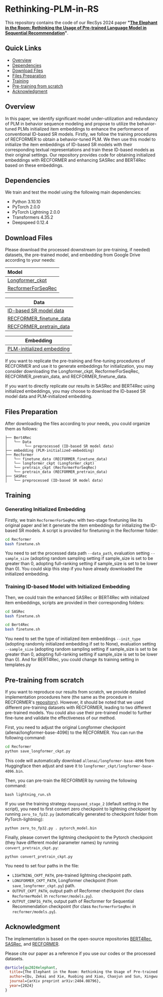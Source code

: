 # Rethinking-PLM-in-RS

This repository contains the code of our RecSys 2024 paper **"[The Elephant in the Room: Rethinking the Usage of Pre-trained Language Model in Sequential Recommendation](https://arxiv.org/abs/2404.08796)"**.

## Quick Links

- [Overview](#overview)
- [Dependencies](#dependencies)
- [Download Files](#Download-Files)
- [Files Preparation](#Files-Preparation)
- [Training](#Training)
- [Pre-training from scratch](#pre-training-from-scratch)
- [Acknowledgment](#Acknowledgment)

## Overview

In this paper, we identify significant model under-utilization and redundancy of PLM in behavior sequence modeling and propose to utilize the behavior-tuned PLMs initialized item embeddings to enhance the performance of conventional ID-based SR models. Firstly, we follow the training procedures of RECFORMER to obtain a behavior-tuned PLM. We then use this model to initialize the item embeddings of ID-based SR models with their corresponding textual representations and train these ID-based models as their original settings. Our repository provides code for obtaining initialized embeddings with RECFORMER and enhancing SASRec and BERT4Rec based on these embeddings.

## Dependencies

We train and test the model using the following main dependencies:

- Python 3.10.10
- PyTorch 2.0.0
- PyTorch Lightning 2.0.0 
- Transformers 4.35.2
- Deepspeed  0.12.4  

## Download Files

Please download the processed downstream (or pre-training, if needed) datasets, the pre-trained model, and embedding from Google Drive according to your needs:

| Model                  |
| :--------------------- |
| [Longformer_ckpt](https://drive.google.com/file/d/1NcCXRYQkSkVfDGaaIK3x_vQ6cAxjZQP0/view?usp=drive_link)    |
| [RecformerForSeqRec](https://drive.google.com/file/d/1zKABB_0_QNs3eaHQ6BPqwg_fWa6S_YXg/view?usp=drive_link) |

| Data                        |
| --------------------------- |
| [ID-based SR model data](https://drive.google.com/file/d/1NRoANHJsyKFthcIjkLH317WN-M7_WR6F/view?usp=drive_link)  |
| [RECFORMER_finetune_data](https://drive.google.com/file/d/1jWCrgBGeWXN7MFKNfR1WZWOxkU31Eq4H/view?usp=drive_link) |
| [RECFORMER_pretrain_data](https://drive.google.com/file/d/1sX04nmryDtHaNCv_Qob2pPGObttELyyV/view?usp=drive_link) |

| Embedding                     |
| ----------------------------- |
| [PLM-initialized embedding](https://drive.google.com/file/d/1NLTzfd148lX04_or2uLiC5VF57LEuh7V/view?usp=drive_link) |

If you want to replicate the pre-training and fine-tuning procedures of RECFORMER and use it to generate embeddings for initialization, you may consider downloading the Longformer_ckpt, RecformerForSeqRec, RECFORMER_pretrain_data, and RECFORMER_finetune_data.

If you want to directly replicate our results in SASRec and BERT4Rec using initialized embeddings, you may choose to download the ID-based SR model data and PLM-initialized embedding.

## Files Preparation

After downloading the files according to your needs, you could organize them as follows:

```
├── Bert4Rec
│   └── Data 
│        └── preprocessed (ID-based SR model data)
├── embedding (PLM-initialized-embedding)
├── Recformer
│   └── finetune_data (RECFORMER_finetune_data)
│   └── longformer_ckpt (Longformer_ckpt)
│   └── pretrain_ckpt (RecformerForSeqRec)
│   └── pretrain_data (RECFORMER_pretrain_data)
├── SASRec
│   └── preprocessed (ID-based SR model data)
```

## Training

### Generating Initialized Embedding

Firstly, we train  `RecformerForSeqRec` with two-stage finetuning like its original paper and let it generate the item embeddings for initializing the ID-based SR models. A script is provided for finetuning in the Recformer folder:

```bash
cd Recformer
bash finetune.sh
```

You need to set the processed data path `--data_path`, evaluation setting `--sample_size` (adopting random sampling setting if sample_size is set to be greater than 0, adopting full-ranking setting if sample_size is set to be lower than 0). You could skip this step if you have already downloaded the initialized embedding.

### Training ID-based Model with Initialized Embedding

Then, we could train the enhanced SASRec or BERT4Rec with initialized item embeddings, scripts are provided in their corresponding folders:

```bash
cd SASRec
bash finetune.sh
```

```bash
cd Bert4Rec
bash finetune.sh
```

You need to set the type of initialized item embeddings `--init_type` (adopting randomly initialized embedding if set to None), evaluation setting `--sample_size` (adopting random sampling setting if sample_size is set to be greater than 0, adopting full-ranking setting if sample_size is set to be lower than 0). And for BERT4Rec, you could change its training setting in templates.py

## Pre-training from scratch

If you want to reproduce our results from scratch, we provide detailed implementation procedures here (the same as the procedure in RECFORMER's [repository](https://github.com/AaronHeee/RecFormer)). However, it should be noted that we used different pre-training datasets with RECFORMER, leading to two different pre-trained models. You could also use their pre-trained model to further fine-tune and validate the effectiveness of our method.

First, you need to adjust the original Longformer checkpoint (allenai/longformer-base-4096) to the RECFORMER. You can run the following command:

```bash
cd Recformer
python save_longformer_ckpt.py
```

This code will automatically download `allenai/longformer-base-4096` from Huggingface then adjust and save it to `longformer_ckpt/longformer-base-4096.bin`. 

Then, you can pre-train the RECFORMER by running the following command:

```
bash lightning_run.sh
```

If you use the training strategy `deepspeed_stage_2` (default setting in the script), you need to first convert zero checkpoint to lightning checkpoint by running `zero_to_fp32.py` (automatically generated to checkpoint folder from PyTorch-lightning):

```
python zero_to_fp32.py . pytorch_model.bin
```

Finally, please convert the lightning checkpoint to the Pytorch checkpoint (they have different model parameter names) by running `convert_pretrain_ckpt.py`:

```
python convert_pretrain_ckpt.py
```

You need to set four paths in the file:

- `LIGHTNING_CKPT_PATH`, pre-trained lightning checkpoint path.
- `LONGFORMER_CKPT_PATH`, Longformer checkpoint (from `save_longformer_ckpt.py`) path.
- `OUTPUT_CKPT_PATH`, output path of Recformer checkpoint (for class `RecformerModel` in `recformer/models.py`).
- `OUTPUT_CONFIG_PATH`, output path of Recformer for Sequential Recommendation checkpoint (for class `RecformerForSeqRec` in `recformer/models.py`).

## Acknowledgment

The implementation is based on the open-source repositories [BERT4Rec](https://github.com/SungMinCho/BERT4Rec-PyTorch), [SASRec](https://github.com/pmixer/SASRec.pytorch), and [RECFORMER](https://github.com/AaronHeee/RecFormer).

Please cite our paper as a reference if you use our codes or the processed datasets.

```bibtex
@article{qu2024elephant,
  title={The Elephant in the Room: Rethinking the Usage of Pre-trained Language Model in Sequential Recommendation},
  author={Qu, Zekai and Xie, Ruobing and Xiao, Chaojun and Sun, Xingwu and Kang, Zhanhui},
  journal={arXiv preprint arXiv:2404.08796},
  year={2024}
}
```
